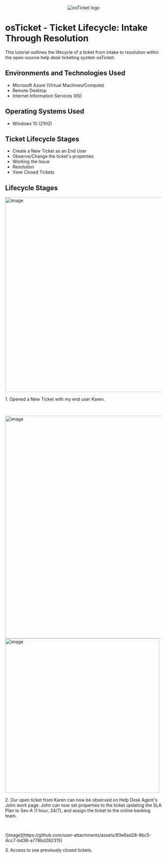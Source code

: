 <p align="center">
<img src="https://i.imgur.com/Clzj7Xs.png" alt="osTicket logo"/>
</p>

<h1>osTicket - Ticket Lifecycle: Intake Through Resolution</h1>
This tutorial outlines the lifecycle of a ticket from intake to resolution within the open-source help desk ticketing system osTicket.<br />


<h2>Environments and Technologies Used</h2>

- Microsoft Azure (Virtual Machines/Compute)
- Remote Desktop
- Internet Information Services (IIS)

<h2>Operating Systems Used </h2>

- Windows 10</b> (21H2)

<h2>Ticket Lifecycle Stages</h2>

- Create a New Ticket as an End User 
- Observe/Change the ticket's properties
- Working the Issue
- Resolution
- View Closed Tickets

<h2>Lifecycle Stages</h2>

<p>
<img width="626" alt="image" src="https://github.com/user-attachments/assets/bb83e773-8fc3-4395-bbc5-62393e9496b4" />

</p>
<p>
1. Opened a New Ticket with my end user Karen.
</p>
<br />

<p>
<img width="715" alt="image" src="https://github.com/user-attachments/assets/5cbf3ca7-acba-4a43-872f-462e86080deb" />

<img width="496" alt="image" src="https://github.com/user-attachments/assets/4824f978-2c1a-4304-a435-e02aeeaad5ed" />

</p>
<p>
2. Our open ticket from Karen can now be observed on Help Desk Agent's John work page. John can now set properties to the ticket updating the SLA Plan to Sev-A (1 hour, 24/7), and assign the ticket to the online banking team. 
</p>
<br />

<p>
![image](https://github.com/user-attachments/assets/93e6ad28-8bc5-4cc7-bd38-a778bd282315)

</p>
<p>
3. Access to see previously closed tickets. 
</p>
<br />
